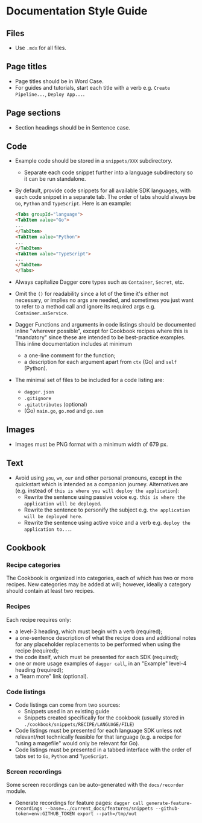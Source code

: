 # Documentation Style Guide

## Files

- Use `.mdx` for all files.

## Page titles

- Page titles should be in Word Case.
- For guides and tutorials, start each title with a verb e.g. `Create Pipeline...`, `Deploy App...`.

## Page sections

- Section headings should be in Sentence case.

## Code

- Example code should be stored in a `snippets/XXX` subdirectory.
  - Separate each code snippet further into a language subdirectory so it can be run standalone.
- By default, provide code snippets for all available SDK languages, with each code snippet in a separate tab. The order of tabs should always be `Go`, `Python` and `TypeScript`. Here is an example:

  ```html
  <Tabs groupId="language">
  <TabItem value="Go">
  ...
  </TabItem>
  <TabItem value="Python">
  ...
  </TabItem>
  <TabItem value="TypeScript">
  ...
  </TabItem>
  </Tabs>
  ```

- Always capitalize Dagger core types such as `Container`, `Secret`, etc.
- Omit the `()` for readability since a lot of the time it's either not necessary, or implies no args are needed, and sometimes you just want to refer to a method call and ignore its required args e.g. `Container.asService`.
- Dagger Functions and arguments in code listings should be documented inline "wherever possible", except for Cookbook recipes where this is "mandatory" since these are intended to be best-practice examples. This inline documentation includes at minimum
  - a one-line comment for the function;
  - a description for each argument apart from `ctx` (Go) and `self` (Python).
- The minimal set of files to be included for a code listing are:
  - `dagger.json`
  - `.gitignore`
  - `.gitattributes` (optional)
  - (Go) `main.go`, `go.mod` and `go.sum`

## Images

- Images must be PNG format with a minimum width of 679 px.

## Text

- Avoid using `you`, `we`, `our` and other personal pronouns, except in the quickstart which is intended  as a companion journey. Alternatives are (e.g. instead of `this is where you will deploy the application`):
  - Rewrite the sentence using passive voice e.g. `this is where the application will be deployed`.
  - Rewrite the sentence to personify the subject e.g. `the application will be deployed here`.
  - Rewrite the sentence using active voice and a verb e.g. `deploy the application to...`.

## Cookbook

### Recipe categories

The Cookbook is organized into categories, each of which has two or more recipes. New categories may be added at will; however, ideally a category should contain at least two recipes.

### Recipes

Each recipe requires only:

- a level-3 heading, which must begin with a verb (required);
- a one-sentence description of what the recipe does and additional notes for any placeholder replacements to be performed when using the recipe (required);
- the code itself, which must be presented for each SDK (required);
- one or more usage examples of `dagger call`, in an "Example" level-4 heading (required);
- a "learn more" link (optional).

### Code listings

- Code listings can come from two sources:
  - Snippets used in an existing guide
  - Snippets created specifically for the cookbook (usually stored in `./cookbook/snippets/RECIPE/LANGUAGE/FILE`)
- Code listings must be presented for each language SDK unless not relevant/not technically feasible for that language (e.g. a recipe for "using a magefile" would only be relevant for Go).
- Code listings must be presented in a tabbed interface with the order of tabs set to `Go`, `Python` and `TypeScript`.

### Screen recordings

Some screen recordings can be auto-generated with the `docs/recorder` module.

- Generate recordings for feature pages: `dagger call generate-feature-recordings --base=../current_docs/features/snippets --github-token=env:GITHUB_TOKEN export --path=/tmp/out`
